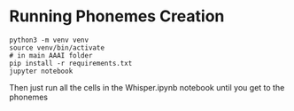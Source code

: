 # Running Phonemes Creation

```
python3 -m venv venv
source venv/bin/activate
# in main AAAI folder
pip install -r requirements.txt
jupyter notebook
```

Then just run all the cells in the Whisper.ipynb notebook until you get to the phonemes
